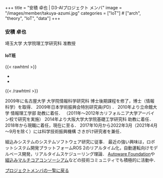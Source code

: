 +++
title = "安積 卓也 | D3-AIプロジェクト メンバ"
image = "/images/member/takuya-azumi.jpg"
categories = ["IoT"]  # ["arch", "theory", "IoT", "data"]
+++

### 安積 卓也

埼玉大学 大学院理工学研究科 准教授  

#### IoT班

{{< rawhtml >}}
<ul class="list-inline social-icon mb-0">
  <li class="list-inline-item"><a href="http://www.ertpf.ics.saitama-u.ac.jp/" target="_blank"><i class="ti-link"></i></a></li>
  <li class="list-inline-item"><a href="https://github.com/aztk" target="_blank"><i class="ti-github"></i></a></li>
   <!--
  <li class="list-inline-item"><a href="https://twitter.com/" target="_blank"><i class="ti-twitter-alt"></i></a></li>
  <li class="list-inline-item"><a href="https://facebook.com/" target="_blank"><i class="ti-facebook"></i></a></li>


  <li class="list-inline-item"><a href="https://www.linkedin.com/in//" target="_blank"><i class="ti-linkedin"></i></a></li>
  -->
</ul>
{{< /rawhtml >}}

2009年に名古屋大学 大学院情報科学研究科 博士後期課程を修了，博士（情報科学）を取得．
2009年日本学術振興会特別研究員(PD) ．
2010年より立命館大学 情報理工学部 助教に着任．
（2011年～2012年カリフォルニア大学アーバイン校で研究を実施）
2014年より大阪大学大学院基礎工学研究科 助教に着任．
2018年から現職に着任，現在に至る．
2017年10月から2022年3月（2021年4月～9月を除く）には科学技術振興機構 さきがけ研究者を兼任．

組込みシステムのシステムソフトウェア研究に従事．
最近の強い興味は，ロボットシステム開発プラットフォームROS 2のリアルタイム化，自動運転向けモデルベース開発，リアルタイムスケジューリング理論．
[Autoware Foundation](https://www.autoware.org/)や[組込みマルチコアコンソーシアム](https://www.embeddedmulticore.org/)などの技術コミュニティでも積極的に活動中．

[プロジェクトメンバの一覧に戻る](/members)